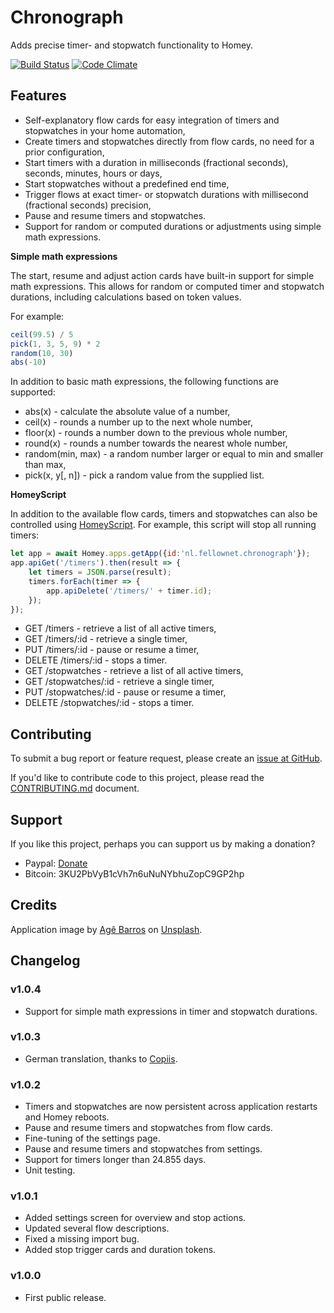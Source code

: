 # Chronograph

Adds precise timer- and stopwatch functionality to Homey.

[![Build Status](https://travis-ci.com/fellownet/chronograph.svg?branch=master)](https://travis-ci.com/fellownet/chronograph)
[![Code Climate](https://codeclimate.com/github/fellownet/chronograph/badges/gpa.svg)](https://codeclimate.com/github/fellownet/chronograph)

## Features

* Self-explanatory flow cards for easy integration of timers and stopwatches in your home automation,
* Create timers and stopwatches directly from flow cards, no need for a prior configuration,
* Start timers with a duration in milliseconds (fractional seconds), seconds, minutes, hours or days,
* Start stopwatches without a predefined end time,
* Trigger flows at exact timer- or stopwatch durations with millisecond (fractional seconds) precision,
* Pause and resume timers and stopwatches.
* Support for random or computed durations or adjustments using simple math expressions.

**Simple math expressions**

The start, resume and adjust action cards have built-in support for simple math expressions. This allows
for random or computed timer and stopwatch durations, including calculations based on token values.

For example:

```javascript
ceil(99.5) / 5
pick(1, 3, 5, 9) * 2
random(10, 30)
abs(-10)
```

In addition to basic math expressions, the following functions are supported:

* abs(x) - calculate the absolute value of a number,
* ceil(x) - rounds a number up to the next whole number,
* floor(x) - rounds a number down to the previous whole number,
* round(x) - rounds a number towards the nearest whole number,
* random(min, max) - a random number larger or equal to min and smaller than max,
* pick(x, y[, n]) - pick a random value from the supplied list.

**HomeyScript**

In addition to the available flow cards, timers and stopwatches can also be controlled using [HomeyScript](https://homeyscript.homey.app).
For example, this script will stop all running timers:

```javascript
let app = await Homey.apps.getApp({id:'nl.fellownet.chronograph'});
app.apiGet('/timers').then(result => {
	let timers = JSON.parse(result);
	timers.forEach(timer => {
		app.apiDelete('/timers/' + timer.id);
	});
});
```

* GET /timers - retrieve a list of all active timers,
* GET /timers/:id - retrieve a single timer,
* PUT /timers/:id - pause or resume a timer,
* DELETE /timers/:id - stops a timer.
* GET /stopwatches - retrieve a list of all active timers,
* GET /stopwatches/:id - retrieve a single timer,
* PUT /stopwatches/:id - pause or resume a timer,
* DELETE /stopwatches/:id - stops a timer.

## Contributing

To submit a bug report or feature request, please create an [issue at GitHub](https://github.com/fellownet/chronograph/issues/new).

If you'd like to contribute code to this project, please read the
[CONTRIBUTING.md](https://github.com/fellownet/chronograph/blob/master/CONTRIBUTING.md) document.

## Support

If you like this project, perhaps you can support us by making a donation?
- Paypal: [Donate](https://www.paypal.com/cgi-bin/webscr?cmd=_s-xclick&hosted_button_id=VQNGE3N5L6MKS)
- Bitcoin: 3KU2PbVyB1cVh7n6uNuNYbhuZopC9GP2hp

## Credits

Application image by [Agê Barros](https://unsplash.com/@agebarros?utm_source=unsplash&utm_medium=referral&utm_content=creditCopyText) on [Unsplash](https://unsplash.com/search/photos/time?utm_source=unsplash&utm_medium=referral&utm_content=creditCopyText).

## Changelog

### v1.0.4

* Support for simple math expressions in timer and stopwatch durations.

### v1.0.3

* German translation, thanks to [Copiis](https://github.com/copiis).

### v1.0.2

* Timers and stopwatches are now persistent across application restarts and Homey reboots.
* Pause and resume timers and stopwatches from flow cards.
* Fine-tuning of the settings page.
* Pause and resume timers and stopwatches from settings.
* Support for timers longer than 24.855 days.
* Unit testing.

### v1.0.1

* Added settings screen for overview and stop actions.
* Updated several flow descriptions.
* Fixed a missing import bug.
* Added stop trigger cards and duration tokens.

### v1.0.0

* First public release.
